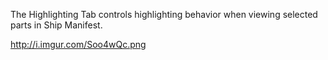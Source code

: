 The Highlighting Tab controls highlighting behavior when viewing selected parts in Ship Manifest.

http://i.imgur.com/Soo4wQc.png